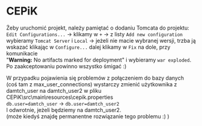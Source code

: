 # CEPiK
Żeby uruchomić projekt, należy pamiętać o dodaniu Tomcata do projektu:  
`Edit Configurations...` -> klikamy w `+` -> z listy `Add new configuration` wybieramy `Tomcat Server` i `Local` ->
jeżeli nie macie wybranej wersji, trzba ją wskazać klikając w `Configure...` dalej klikamy w `Fix` na dole, przy komunikacie  
"**Warning:** No artifacts marked for deployment" i wybieramy `war exploded`.  
Po zaakceptowaniu powinno wszystko śmigać :)
  
W przypadku pojawienia się problemów z połączeniem do bazy danych (coś tam z max_user_connections)
wystarczy zmienić użytkownika z damtch_user na damtch_user2 w pliku CEPiK\src\main\resources\cepik.properties  
`db.user=damtch_user` -> `db.user=damtch_user2`  
I odwrotnie, jeżeli będziemy na damtch_user2.  
(może kiedyś znajdę permanentne rozwiązanie tego problemu :) )

